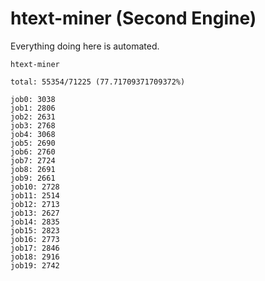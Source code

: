 # htext-miner (Second Engine)

Everything doing here is automated.

```
htext-miner

total: 55354/71225 (77.71709371709372%)

job0: 3038
job1: 2806
job2: 2631
job3: 2768
job4: 3068
job5: 2690
job6: 2760
job7: 2724
job8: 2691
job9: 2661
job10: 2728
job11: 2514
job12: 2713
job13: 2627
job14: 2835
job15: 2823
job16: 2773
job17: 2846
job18: 2916
job19: 2742
```